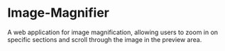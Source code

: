 # Image-Magnifier
A web application for image magnification, allowing users to zoom in on specific sections and scroll through the image in the preview area.
